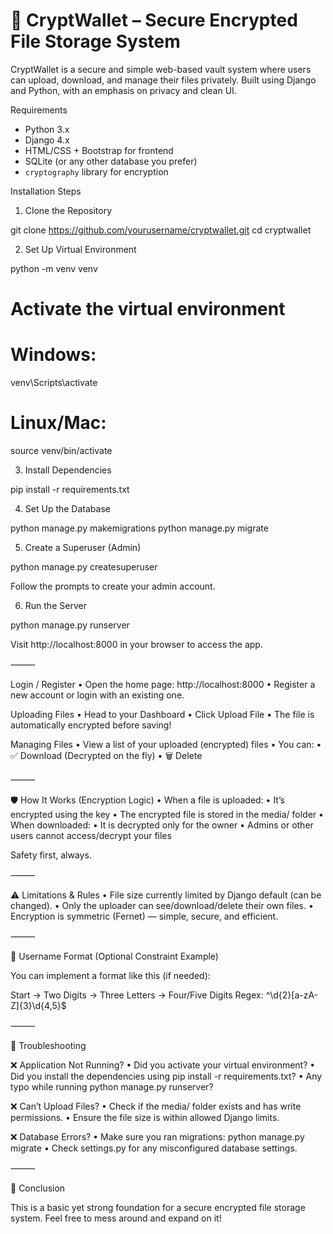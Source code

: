 # 🔐 CryptWallet – Secure Encrypted File Storage System

CryptWallet is a secure and simple web-based vault system where users can upload, download, and manage their files privately. Built using Django and Python, with an emphasis on privacy and clean UI.

Requirements

- Python 3.x
- Django 4.x
- HTML/CSS + Bootstrap for frontend
- SQLite (or any other database you prefer)
- `cryptography` library for encryption

Installation Steps

1. Clone the Repository

git clone https://github.com/yourusername/cryptwallet.git
cd cryptwallet

2. Set Up Virtual Environment

python -m venv venv
# Activate the virtual environment
# Windows:
venv\Scripts\activate
# Linux/Mac:
source venv/bin/activate

3. Install Dependencies

pip install -r requirements.txt

4. Set Up the Database

python manage.py makemigrations
python manage.py migrate

5. Create a Superuser (Admin)

python manage.py createsuperuser

Follow the prompts to create your admin account.

6. Run the Server

python manage.py runserver

Visit http://localhost:8000 in your browser to access the app.

⸻


Login / Register
	•	Open the home page: http://localhost:8000
	•	Register a new account or login with an existing one.

Uploading Files
	•	Head to your Dashboard
	•	Click Upload File
	•	The file is automatically encrypted before saving!

Managing Files
	•	View a list of your uploaded (encrypted) files
	•	You can:
	•	✅ Download (Decrypted on the fly)
	•	🗑️ Delete

⸻

🛡️ How It Works (Encryption Logic)
	•	When a file is uploaded:
	•	It’s encrypted using the key
	•	The encrypted file is stored in the media/ folder
	•	When downloaded:
	•	It is decrypted only for the owner
	•	Admins or other users cannot access/decrypt your files

Safety first, always.

⸻

⚠️ Limitations & Rules
	•	File size currently limited by Django default (can be changed).
	•	Only the uploader can see/download/delete their own files.
	•	Encryption is symmetric (Fernet) — simple, secure, and efficient.

⸻

🧬 Username Format (Optional Constraint Example)

You can implement a format like this (if needed):

Start -> Two Digits -> Three Letters -> Four/Five Digits
Regex: ^\d{2}[a-zA-Z]{3}\d{4,5}$




⸻

🔧 Troubleshooting

❌ Application Not Running?
	•	Did you activate your virtual environment?
	•	Did you install the dependencies using pip install -r requirements.txt?
	•	Any typo while running python manage.py runserver?

❌ Can’t Upload Files?
	•	Check if the media/ folder exists and has write permissions.
	•	Ensure the file size is within allowed Django limits.

❌ Database Errors?
	•	Make sure you ran migrations: python manage.py migrate
	•	Check settings.py for any misconfigured database settings.

⸻

📌 Conclusion

This is a basic yet strong foundation for a secure encrypted file storage system. Feel free to mess around and expand on it!

